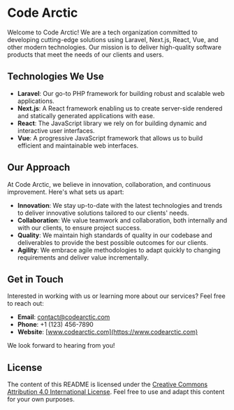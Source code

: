 # Code Arctic

Welcome to Code Arctic! We are a tech organization committed to developing cutting-edge solutions using Laravel, Next.js, React, Vue, and other modern technologies. Our mission is to deliver high-quality software products that meet the needs of our clients and users.

## Technologies We Use

- **Laravel**: Our go-to PHP framework for building robust and scalable web applications.
- **Next.js**: A React framework enabling us to create server-side rendered and statically generated applications with ease.
- **React**: The JavaScript library we rely on for building dynamic and interactive user interfaces.
- **Vue**: A progressive JavaScript framework that allows us to build efficient and maintainable web interfaces.

## Our Approach

At Code Arctic, we believe in innovation, collaboration, and continuous improvement. Here's what sets us apart:

- **Innovation**: We stay up-to-date with the latest technologies and trends to deliver innovative solutions tailored to our clients' needs.
- **Collaboration**: We value teamwork and collaboration, both internally and with our clients, to ensure project success.
- **Quality**: We maintain high standards of quality in our codebase and deliverables to provide the best possible outcomes for our clients.
- **Agility**: We embrace agile methodologies to adapt quickly to changing requirements and deliver value incrementally.

## Get in Touch

Interested in working with us or learning more about our services? Feel free to reach out:

- **Email**: contact@codearctic.com
- **Phone**: +1 (123) 456-7890
- **Website**: [www.codearctic.com](https://www.codearctic.com)

We look forward to hearing from you!

## License

The content of this README is licensed under the [Creative Commons Attribution 4.0 International License](https://creativecommons.org/licenses/by/4.0/). Feel free to use and adapt this content for your own purposes.
